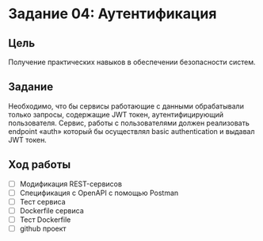 # Задание 04: Аутентификация
## Цель
Получение практических навыков в обеспечении безопасности систем.
## Задание
Необходимо, что бы сервисы работающие с данными обрабатывали только запросы, содержащие JWT токен, аутентифицирующий пользователя.
Сервис, работы с пользователями должен реализовать endpoint «auth» который бы осуществлял basic authentication и выдавал JWT токен.

## Ход работы

- [ ] Модификация REST-сервисов
- [ ] Спецификация с OpenAPI с помощью Postman
- [ ] Тест сервиса
- [ ] Dockerfile сервиса
- [ ] Тест Dockerfile
- [ ] github проект